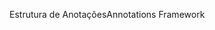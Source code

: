 <span data-ttu-id="f5258-101">Estrutura de Anotações</span><span class="sxs-lookup"><span data-stu-id="f5258-101">Annotations Framework</span></span>